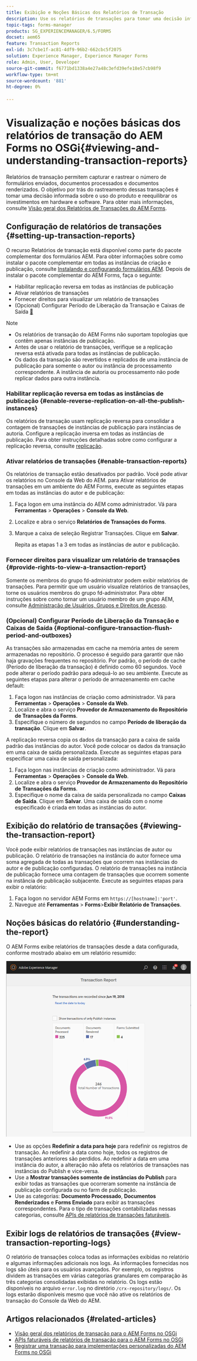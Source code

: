 ```yaml
---
title: Exibição e Noções Básicas dos Relatórios de Transação
description: Use os relatórios de transações para tomar uma decisão informada sobre o uso do produto e reequilibrar os investimentos em hardware e software.
topic-tags: forms-manager
products: SG_EXPERIENCEMANAGER/6.5/FORMS
docset: aem65
feature: Transaction Reports
exl-id: 3c7cbe1f-ac81-4df9-96b2-662cbc5f2075
solution: Experience Manager, Experience Manager Forms
role: Admin, User, Developer
source-git-commit: f6771bd1338a4e27a48c3efd39efe18e57cb98f9
workflow-type: tm+mt
source-wordcount: '881'
ht-degree: 0%

---
```


# Visualização e noções básicas dos relatórios de transação do AEM Forms no OSGi{#viewing-and-understanding-transaction-reports}

Relatórios de transação permitem capturar e rastrear o número de formulários enviados, documentos processados e documentos renderizados. O objetivo por trás do rastreamento dessas transações é tomar uma decisão informada sobre o uso do produto e reequilibrar os investimentos em hardware e software. Para obter mais informações, consulte [Visão geral dos Relatórios de Transações do AEM Forms](../../forms/using/transaction-reports-overview.md).

## Configuração de relatórios de transações  {#setting-up-transaction-reports}

O recurso Relatórios de transação está disponível como parte do pacote complementar dos formulários AEM. Para obter informações sobre como instalar o pacote complementar em todas as instâncias de criação e publicação, consulte [Instalando e configurando formulários AEM](/help/forms/using/installing-configuring-aem-forms-osgi.md). Depois de instalar o pacote complementar do AEM Forms, faça o seguinte:

* Habilitar replicação reversa em todas as instâncias de publicação
* Ativar relatórios de transações
* Fornecer direitos para visualizar um relatório de transações
* (Opcional) Configurar Período de Liberação da Transação e Caixas de Saída [&#128279;](/help/forms/using/installing-configuring-aem-forms-osgi.md)

>[!NOTE]
>
>* Os relatórios de transação do AEM Forms não suportam topologias que contêm apenas instâncias de publicação.
>* Antes de usar o relatório de transações, verifique se a replicação reversa está ativada para todas as instâncias de publicação.
>* Os dados da transação são revertidos e replicados de uma instância de publicação para somente o autor ou instância de processamento correspondente. A instância de autoria ou processamento não pode replicar dados para outra instância.
>

### Habilitar replicação reversa em todas as instâncias de publicação {#enable-reverse-replication-on-all-the-publish-instances}

Os relatórios de transação usam replicação reversa para consolidar a contagem de transações de instâncias de publicação para instâncias de autoria. Configure a replicação inversa em todas as instâncias de publicação. Para obter instruções detalhadas sobre como configurar a replicação reversa, consulte [replicação](/help/sites-deploying/replication.md).

### Ativar relatórios de transações {#enable-transaction-reports}

Os relatórios de transação estão desativados por padrão. Você pode ativar os relatórios no Console da Web do AEM. para Ativar relatórios de transações em um ambiente do AEM Forms, execute as seguintes etapas em todas as instâncias do autor e de publicação:

1. Faça logon em uma instância do AEM como administrador. Vá para **Ferramentas** > **Operações** > **Console da Web**.
1. Localize e abra o serviço **Relatórios de Transações do Forms**.
1. Marque a caixa de seleção Registrar Transações. Clique em **Salvar**.

   Repita as etapas 1 a 3 em todas as instâncias de autor e publicação.

### Fornecer direitos para visualizar um relatório de transações {#provide-rights-to-view-a-transaction-report}

Somente os membros do grupo fd-administrator podem exibir relatórios de transações. Para permitir que um usuário visualize relatórios de transações, torne os usuários membros do grupo fd-administrator. Para obter instruções sobre como tornar um usuário membro de um grupo AEM, consulte [Administração de Usuários, Grupos e Direitos de Acesso](/help/sites-administering/user-group-ac-admin.md).

### (Opcional) Configurar Período de Liberação da Transação e Caixas de Saída {#optional-configure-transaction-flush-period-and-outboxes}

As transações são armazenadas em cache na memória antes de serem armazenadas no repositório. O processo é seguido para garantir que não haja gravações frequentes no repositório. Por padrão, o período de cache (Período de liberação da transação) é definido como 60 segundos. Você pode alterar o período padrão para adequá-lo ao seu ambiente. Execute as seguintes etapas para alterar o período de armazenamento em cache default:

1. Faça logon nas instâncias de criação como administrador. Vá para **Ferramentas** > **Operações** > **Console da Web**.
1. Localize e abra o serviço **Provedor de Armazenamento do Repositório de Transações da Forms**.
1. Especifique o número de segundos no campo **Período de liberação da transação**. Clique em **Salvar**.

A replicação reversa copia os dados da transação para a caixa de saída padrão das instâncias do autor. Você pode colocar os dados da transação em uma caixa de saída personalizada. Execute as seguintes etapas para especificar uma caixa de saída personalizada:

1. Faça logon nas instâncias de criação como administrador. Vá para **Ferramentas** > **Operações** > **Console da Web**.
1. Localize e abra o serviço **Provedor de Armazenamento do Repositório de Transações da Forms**.
1. Especifique o nome da caixa de saída personalizada no campo **Caixas de Saída**. Clique em **Salvar**. Uma caixa de saída com o nome especificado é criada em todas as instâncias do autor.

## Exibição do relatório de transações {#viewing-the-transaction-report}

Você pode exibir relatórios de transações nas instâncias de autor ou publicação. O relatório de transações na instância do autor fornece uma soma agregada de todas as transações que ocorrem nas instâncias do autor e de publicação configuradas. O relatório de transações na instância de publicação fornece uma contagem de transações que ocorrem somente na instância de publicação subjacente. Execute as seguintes etapas para exibir o relatório:

1. Faça logon no servidor AEM Forms em `https://[hostname]:'port'`.
1. Navegue até **Ferramentas** > **Forms**>**Exibir Relatório de Transações**.

## Noções básicas do relatório {#understanding-the-report}

O AEM Forms exibe relatórios de transações desde a data configurada, conforme mostrado abaixo em um relatório resumido:

![exemplo-transação-relatório-autor](assets/sample-transaction-report-author.png)

* Use as opções **Redefinir a data para hoje** para redefinir os registros de transação. Ao redefinir a data como hoje, todos os registros de transações anteriores são perdidos. Ao redefinir a data em uma instância do autor, a alteração não afeta os relatórios de transações nas instâncias do Publish e vice-versa.
* Use a **Mostrar transações somente de instâncias do Publish** para exibir todas as transações que ocorreram somente na instância de publicação configurada ou no farm de publicação.
* Use as categorias: **Documento Processado**, **Documentos Renderizados** e **Forms Enviado** para exibir as transações correspondentes. Para o tipo de transações contabilizadas nessas categorias, consulte [APIs de relatórios de transações faturáveis](../../forms/using/transaction-reports-billable-apis.md).

## Exibir logs de relatórios de transações {#view-transaction-reporting-logs}

O relatório de transações coloca todas as informações exibidas no relatório e algumas informações adicionais nos logs. As informações fornecidas nos logs são úteis para os usuários avançados. Por exemplo, os registros dividem as transações em várias categorias granulares em comparação às três categorias consolidadas exibidas no relatório. Os logs estão disponíveis no arquivo `error.log` no diretório `/crx-repository/logs/`. Os logs estarão disponíveis mesmo que você não ative os relatórios de transação do Console da Web do AEM.

## Artigos relacionados {#related-articles}

* [Visão geral dos relatórios de transação para o AEM Forms no OSGi](../../forms/using/transaction-reports-overview.md)
* [APIs faturáveis de relatórios de transação para o AEM Forms no OSGi](../../forms/using/transaction-reports-billable-apis.md)
* [Registrar uma transação para implementações personalizadas do AEM Forms no OSGi](/help/forms/using/record-transaction-custom-implementation.md)
